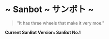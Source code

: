 # ~ Sanbot ~ サンボト ~

> "It has three wheels that make it very moe."

**Current SanBot Version: SanBot No.1**

